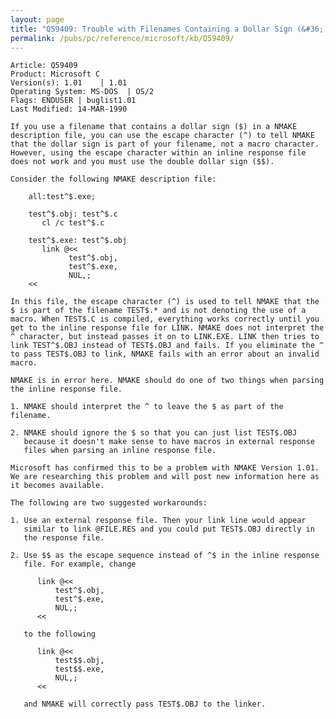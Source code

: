 ```yaml
---
layout: page
title: "Q59409: Trouble with Filenames Containing a Dollar Sign (&#36;)"
permalink: /pubs/pc/reference/microsoft/kb/Q59409/
---
```


	Article: Q59409
	Product: Microsoft C
	Version(s): 1.01    | 1.01
	Operating System: MS-DOS  | OS/2
	Flags: ENDUSER | buglist1.01
	Last Modified: 14-MAR-1990
	
	If you use a filename that contains a dollar sign ($) in a NMAKE
	description file, you can use the escape character (^) to tell NMAKE
	that the dollar sign is part of your filename, not a macro character.
	However, using the escape character within an inline response file
	does not work and you must use the double dollar sign ($$).
	
	Consider the following NMAKE description file:
	
	    all:test^$.exe;
	
	    test^$.obj: test^$.c
	       cl /c test^$.c
	
	    test^$.exe: test^$.obj
	       link @<<
	             test^$.obj,
	             test^$.exe,
	             NUL,;
	    <<
	
	In this file, the escape character (^) is used to tell NMAKE that the
	$ is part of the filename TEST$.* and is not denoting the use of a
	macro. When TEST$.C is compiled, everything works correctly until you
	get to the inline response file for LINK. NMAKE does not interpret the
	^ character, but instead passes it on to LINK.EXE. LINK then tries to
	link TEST^$.OBJ instead of TEST$.OBJ and fails. If you eliminate the ^
	to pass TEST$.OBJ to link, NMAKE fails with an error about an invalid
	macro.
	
	NMAKE is in error here. NMAKE should do one of two things when parsing
	the inline response file.
	
	1. NMAKE should interpret the ^ to leave the $ as part of the filename.
	
	2. NMAKE should ignore the $ so that you can just list TEST$.OBJ
	   because it doesn't make sense to have macros in external response
	   files when parsing an inline response file.
	
	Microsoft has confirmed this to be a problem with NMAKE Version 1.01.
	We are researching this problem and will post new information here as
	it becomes available.
	
	The following are two suggested workarounds:
	
	1. Use an external response file. Then your link line would appear
	   similar to link @FILE.RES and you could put TEST$.OBJ directly in
	   the response file.
	
	2. Use $$ as the escape sequence instead of ^$ in the inline response
	   file. For example, change
	
	      link @<<
	          test^$.obj,
	          test^$.exe,
	          NUL,;
	      <<
	
	   to the following
	
	      link @<<
	          test$$.obj,
	          test$$.exe,
	          NUL,;
	      <<
	
	   and NMAKE will correctly pass TEST$.OBJ to the linker.
